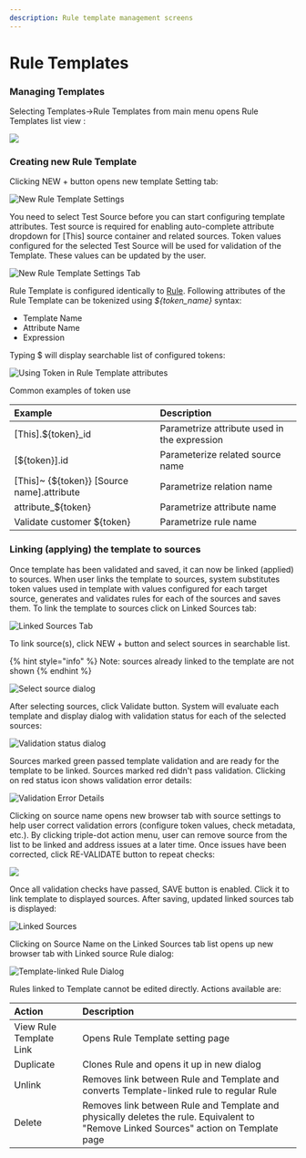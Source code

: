 ```yaml
---
description: Rule template management screens
---
```


# Rule Templates

### Managing Templates

Selecting Templates-&gt;Rule Templates from main menu opens Rule Templates list view :

![](../../.gitbook/assets/image%20%28109%29.png)

### Creating new Rule Template

Clicking NEW + button opens new template Setting tab:

![New Rule Template Settings](../../.gitbook/assets/image%20%2832%29.png)

You need to select Test Source before you can start configuring template attributes. Test source is required for enabling auto-complete attribute dropdown for \[This\] source container and related sources. Token values configured for the selected Test Source will be used for validation of the Template. These values can be updated by the user.

![New Rule Template Settings Tab](../../.gitbook/assets/image%20%28102%29.png)

Rule Template is configured identically to [Rule](). Following attributes of the Rule Template can be tokenized using _${token\_name}_ syntax:

* Template Name
* Attribute Name
* Expression

Typing $ will display searchable list of configured tokens:

![Using Token in Rule Template attributes](../../.gitbook/assets/image%20%2879%29.png)

Common examples of token use

| Example | Description |
| :--- | :--- |
| \[This\].${token}\_id | Parametrize attribute used in the expression |
| \[${token}\].id | Parameterize related source name |
| \[This\]~ {${token}}  \[Source name\].attribute | Parametrize relation name |
| attribute\_${token} | Parametrize attribute name |
| Validate customer ${token} | Parametrize rule name |

### Linking \(applying\) the template to sources

Once template has been validated and saved, it can now be linked \(applied\) to sources. When user links the template to sources, system substitutes token values used in template with values configured for each target source, generates and validates rules for each of the sources and saves them. To link the template to sources click on Linked Sources tab:

 

![Linked Sources Tab](../../.gitbook/assets/image%20%28245%29.png)

To link source\(s\), click NEW + button and select sources in searchable list.

{% hint style="info" %}
Note: sources already linked to the template are not shown 
{% endhint %}

![Select source dialog](../../.gitbook/assets/image%20%28237%29.png)

After selecting sources, click Validate button. System will evaluate each template and display dialog with validation status for each of the selected sources:

 

![Validation status dialog](../../.gitbook/assets/image%20%28283%29.png)

Sources marked green passed template validation and are ready for the template to be linked. Sources marked red didn't pass validation. Clicking on red status icon shows validation error details:

![Validation Error Details](../../.gitbook/assets/image%20%28310%29.png)

Clicking on source name opens new browser tab with source settings to help user correct validation errors \(configure token values, check metadata, etc.\). By clicking triple-dot action menu, user can remove source from the list to be linked and address issues at a later time. Once issues have been corrected, click RE-VALIDATE button to repeat checks:

 

![](../../.gitbook/assets/image%20%28257%29.png)

Once all validation checks have passed, SAVE button is enabled. Click it to link template to displayed sources. After saving, updated linked sources tab is displayed:

 

![Linked Sources](../../.gitbook/assets/image%20%28268%29.png)

Clicking on Source Name on the Linked Sources tab list opens up new browser tab with Linked source Rule dialog:

![Template-linked Rule Dialog](../../.gitbook/assets/image%20%28320%29.png)

Rules linked to Template cannot be edited directly. Actions available are:

| Action | Description |
| :--- | :--- |
| View Rule Template Link | Opens Rule Template setting page |
| Duplicate | Clones Rule and opens it up in new dialog |
| Unlink | Removes link between Rule and Template and converts Template-linked rule to regular Rule |
| Delete | Removes link between Rule and Template and physically deletes the rule. Equivalent to "Remove Linked Sources" action on Template page |



